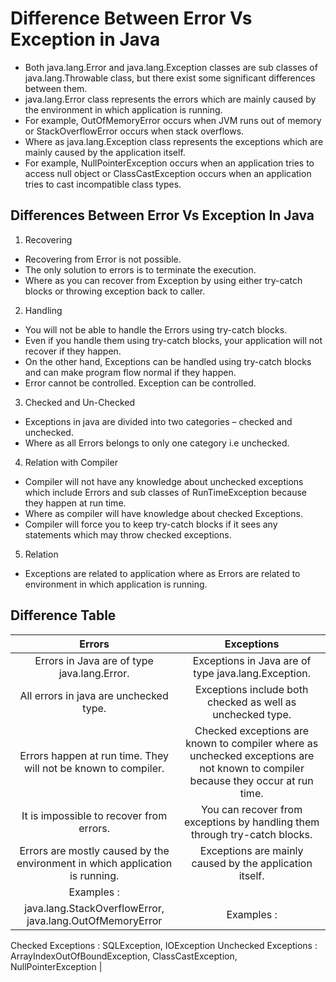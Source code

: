 # Difference Between Error Vs Exception in Java

- Both java.lang.Error and java.lang.Exception classes are sub classes of java.lang.Throwable class, but there exist some significant differences between them. 
- java.lang.Error class represents the errors which are mainly caused by the environment in which application is running. 
- For example, OutOfMemoryError occurs when JVM runs out of memory or StackOverflowError occurs when stack overflows. 
- Where as java.lang.Exception class represents the exceptions which are mainly caused by the application itself. 
- For example, NullPointerException occurs when an application tries to access null object or ClassCastException occurs when an application tries to cast incompatible class types.

## Differences Between Error Vs Exception In Java

1) Recovering

- Recovering from Error is not possible. 
- The only solution to errors is to terminate the execution. 
- Where as you can recover from Exception by using either try-catch blocks or throwing exception back to caller.

2) Handling

- You will not be able to handle the Errors using try-catch blocks. 
- Even if you handle them using try-catch blocks, your application will not recover if they happen. 
- On the other hand, Exceptions can be handled using try-catch blocks and can make program flow normal if they happen.
- Error cannot be controlled. Exception can be controlled.

3) Checked and Un-Checked

- Exceptions in java are divided into two categories – checked and unchecked. 
- Where as all Errors belongs to only one category i.e unchecked.

4) Relation with Compiler

- Compiler will not have any knowledge about unchecked exceptions which include Errors and sub classes of RunTimeException because they happen at run time. 
- Where as compiler will have knowledge about checked Exceptions. 
- Compiler will force you to keep try-catch blocks if it sees any statements which may throw checked exceptions.

5) Relation

- Exceptions are related to application where as Errors are related to environment in which application is running.


## Difference Table

| Errors | Exceptions |
|:--------------:|:--------------:|
| Errors in Java are of type java.lang.Error. | Exceptions in Java are of type java.lang.Exception. |
| All errors in java are unchecked type. | Exceptions include both checked as well as unchecked type. |
| Errors happen at run time. They will not be known to compiler. | Checked exceptions are known to compiler where as unchecked exceptions are not known to compiler because they occur at run time. |
| It is impossible to recover from errors. | You can recover from exceptions by handling them through try-catch blocks. |
| Errors are mostly caused by the environment in which application is running. | Exceptions are mainly caused by the application itself. |
| Examples :
java.lang.StackOverflowError, java.lang.OutOfMemoryError | Examples :
Checked Exceptions : SQLException, IOException
Unchecked Exceptions : ArrayIndexOutOfBoundException, ClassCastException, NullPointerException |